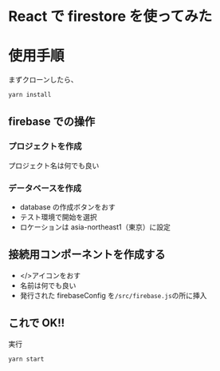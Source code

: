 # React で firestore を使ってみた

# 使用手順

まずクローンしたら、

```bash
yarn install
```

## firebase での操作

### プロジェクトを作成

プロジェクト名は何でも良い

### データベースを作成

- database の作成ボタンをおす
- テスト環境で開始を選択
- ロケーションは asia-northeast1（東京）に設定

## 接続用コンポーネントを作成する

- </>アイコンをおす
- 名前は何でも良い
- 発行された firebaseConfig を`/src/firebase.js`の所に挿入

## これで OK!!

実行

```bash
yarn start
```
